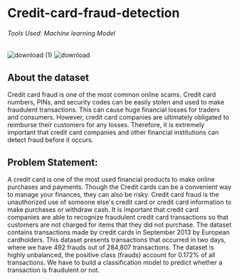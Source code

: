 # Credit-card-fraud-detection
###### Tools Used: Machine learning Model

![download (1)](https://github.com/ishagoel840/Credit-card-fraud-detection/assets/163164421/19ec5518-42a5-4828-8183-ee1850ef3083)
![download](https://github.com/ishagoel840/Credit-card-fraud-detection/assets/163164421/3628dae4-2756-49ff-806e-aeea34802b92)
## About the dataset
Credit card fraud is one of the most common online scams. Credit card numbers, PINs, and security codes can be easily stolen and used to make fraudulent transactions. This can cause huge financial losses for traders and consumers. However, credit card companies are ultimately obligated to reimburse their customers for any losses. Therefore, it is extremely important that credit card companies and other financial institutions can detect fraud before it occurs.

## Problem Statement:
A credit card is one of the most used financial products to make online purchases and payments. Though the Credit cards can be a convenient way to manage your finances, they can also be risky. Credit card fraud is the unauthorized use of someone else's credit card or credit card information to make purchases or withdraw cash.
It is important that credit card companies are able to recognize fraudulent credit card transactions so that customers are not charged for items that they did not purchase. 
The dataset contains transactions made by credit cards in September 2013 by European cardholders. This dataset presents transactions that occurred in two days, where we have 492 frauds out of 284,807 transactions. The dataset is highly unbalanced, the positive class (frauds) account for 0.172% of all transactions.
We have to build a classification model to predict whether a transaction is fraudulent or not.



